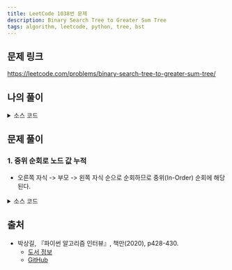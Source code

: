 ```yaml
---
title: LeetCode 1038번 문제
description: Binary Search Tree to Greater Sum Tree
tags: algorithm, leetcode, python, tree, bst
---
```


## 문제 링크

https://leetcode.com/problems/binary-search-tree-to-greater-sum-tree/

## 나의 풀이

<details>
<summary>소스 코드</summary>
<div markdown="1">

```python
class TreeNode:
    def __init__(self, val=0, left=None, right=None):
        self.val = val
        self.left = left
        self.right = right


class MySolution1:
    def bstToGst(self, root: TreeNode) -> TreeNode:
        def gst(node: TreeNode):
            if not node:
                return

            # 값이 더 큰 오른쪽 자식 노드부터 탐색
            gst(node.right)

            # 현재까지 탐색한 노드의 값을 누적 후 현재 노드에 저장
            node.val += self.sum_number
            self.sum_number = node.val

            # 이후 왼쪽 자식 노드 탐색
            gst(node.left)

        self.sum_number = 0
        gst(root)
        return root
```

</div>
</details>

## 문제 풀이

### 1. 중위 순회로 노드 값 누적

- 오른쪽 자식 -> 부모 -> 왼쪽 자식 순으로 순회하므로 중위(In-Order) 순회에 해당된다.

<details>
<summary>소스 코드</summary>
<div markdown="1">

```python
class TreeNode:
    def __init__(self, val=0, left=None, right=None):
        self.val = val
        self.left = left
        self.right = right


class Solution1:
    val: int = 0
    
    def bstToGst(self, root: TreeNode) -> TreeNode:
        # 중위 순회 노드 값 누적
        if root:
            self.bstToGst(root.right)
            self.val += root.val
            root.val = self.val
            self.bstToGst(root.left)

        return root
```

</div>
</details>

## 출처

- 박상길, 『파이썬 알고리즘 인터뷰』, 책만(2020), p428-430.
  - [도서 정보](https://www.onlybook.co.kr/entry/algorithm-interview)
  - [GitHub](https://github.com/onlybooks/algorithm-interview)
